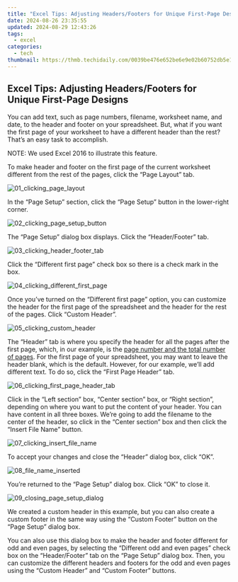 ```yaml
---
title: "Excel Tips: Adjusting Headers/Footers for Unique First-Page Designs"
date: 2024-08-26 23:35:55
updated: 2024-08-29 12:43:26
tags:
  - excel
categories:
  - tech
thumbnail: https://thmb.techidaily.com/0039be476e652be6e9e02b60752db5e1733ea22d9d841af5f5ee6bd2b62676ef.jpg
---
```


## Excel Tips: Adjusting Headers/Footers for Unique First-Page Designs

You can add text, such as page numbers, filename, worksheet name, and date, to the header and footer on your spreadsheet. But, what if you want the first page of your worksheet to have a different header than the rest? That’s an easy task to accomplish.

 NOTE: We used Excel 2016 to illustrate this feature.

 To make header and footer on the first page of the current worksheet different from the rest of the pages, click the “Page Layout” tab.

![01_clicking_page_layout](https://static1.howtogeekimages.com/wordpress/wp-content/uploads/2015/10/01_clicking_page_layout.png) 

 In the “Page Setup” section, click the “Page Setup” button in the lower-right corner.

![02_clicking_page_setup_button](https://static1.howtogeekimages.com/wordpress/wp-content/uploads/2015/10/02_clicking_page_setup_button.png) 

 The “Page Setup” dialog box displays. Click the “Header/Footer” tab.

![03_clicking_header_footer_tab](https://static1.howtogeekimages.com/wordpress/wp-content/uploads/2015/10/03_clicking_header_footer_tab.png) 

 Click the “Different first page” check box so there is a check mark in the box.

![04_clicking_different_first_page](https://static1.howtogeekimages.com/wordpress/wp-content/uploads/2015/10/04_clicking_different_first_page.png) 

 Once you’ve turned on the “Different first page” option, you can customize the header for the first page of the spreadsheet and the header for the rest of the pages. Click “Custom Header”.

![05_clicking_custom_header](https://static1.howtogeekimages.com/wordpress/wp-content/uploads/2015/10/05_clicking_custom_header.png) 

 The “Header” tab is where you specify the header for all the pages after the first page, which, in our example, is the [page number and the total number of pages](https://visual-screen-recording.techidaily.com/new-revolutionize-virtual-participation-with-top-10-free-recorder-software/). For the first page of your spreadsheet, you may want to leave the header blank, which is the default. However, for our example, we’ll add different text. To do so, click the “First Page Header” tab.

![06_clicking_first_page_header_tab](https://static1.howtogeekimages.com/wordpress/wp-content/uploads/2015/10/06_clicking_first_page_header_tab.png) 

 Click in the “Left section” box, “Center section” box, or “Right section”, depending on where you want to put the content of your header. You can have content in all three boxes. We’re going to add the filename to the center of the header, so click in the “Center section” box and then click the “Insert File Name” button.

![07_clicking_insert_file_name](https://static1.howtogeekimages.com/wordpress/wp-content/uploads/2015/10/07_clicking_insert_file_name.png) 

 To accept your changes and close the “Header” dialog box, click “OK”.

![08_file_name_inserted](https://static1.howtogeekimages.com/wordpress/wp-content/uploads/2015/10/08_file_name_inserted.png) 

 You’re returned to the “Page Setup” dialog box. Click “OK” to close it.

![09_closing_page_setup_dialog](https://static1.howtogeekimages.com/wordpress/wp-content/uploads/2015/10/09_closing_page_setup_dialog.png) 

 We created a custom header in this example, but you can also create a custom footer in the same way using the “Custom Footer” button on the “Page Setup” dialog box.

 You can also use this dialog box to make the header and footer different for odd and even pages, by selecting the “Different odd and even pages” check box on the “Header/Footer” tab on the “Page Setup” dialog box. Then, you can customize the different headers and footers for the odd and even pages using the “Custom Header” and “Custom Footer” buttons.

<ins class="adsbygoogle"
     style="display:block"
     data-ad-format="autorelaxed"
     data-ad-client="ca-pub-7571918770474297"
     data-ad-slot="1223367746"></ins>



<ins class="adsbygoogle"
     style="display:block"
     data-ad-client="ca-pub-7571918770474297"
     data-ad-slot="8358498916"
     data-ad-format="auto"
     data-full-width-responsive="true"></ins>

